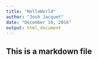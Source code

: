 ```yaml
---
title: "HelloWorld"
author: "Josh Jacquet"
date: "December 10, 2016"
output: html_document
---
```


## This is a markdown file

